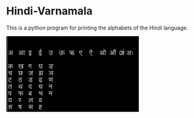 # Hindi-Varnamala

This is a python program for printing the alphabets of the Hindi language.

![Screenshot](hindi_varnamala_output.png)
